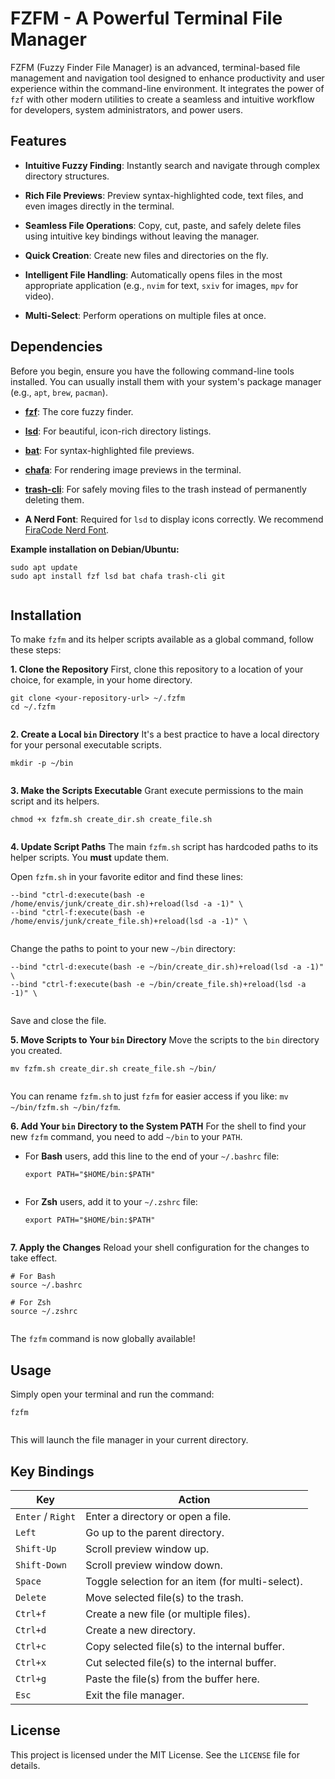# FZFM - A Powerful Terminal File Manager

FZFM (Fuzzy Finder File Manager) is an advanced, terminal-based file management and navigation tool designed to enhance productivity and user experience within the command-line environment. It integrates the power of `fzf` with other modern utilities to create a seamless and intuitive workflow for developers, system administrators, and power users.

## Features

- **Intuitive Fuzzy Finding**: Instantly search and navigate through complex directory structures.

- **Rich File Previews**: Preview syntax-highlighted code, text files, and even images directly in the terminal.

- **Seamless File Operations**: Copy, cut, paste, and safely delete files using intuitive key bindings without leaving the manager.

- **Quick Creation**: Create new files and directories on the fly.

- **Intelligent File Handling**: Automatically opens files in the most appropriate application (e.g., `nvim` for text, `sxiv` for images, `mpv` for video).

- **Multi-Select**: Perform operations on multiple files at once.

## Dependencies

Before you begin, ensure you have the following command-line tools installed. You can usually install them with your system's package manager (e.g., `apt`, `brew`, `pacman`).

- [**fzf**](): The core fuzzy finder.

- [**lsd**](): For beautiful, icon-rich directory listings.

- [**bat**](): For syntax-highlighted file previews.

- [**chafa**](): For rendering image previews in the terminal.

- [**trash-cli**](): For safely moving files to the trash instead of permanently deleting them.

- **A Nerd Font**: Required for `lsd` to display icons correctly. We recommend [FiraCode Nerd Font](https://www.nerdfonts.com/font-downloads "null").

**Example installation on Debian/Ubuntu:**

```
sudo apt update
sudo apt install fzf lsd bat chafa trash-cli git


```

## Installation

To make `fzfm` and its helper scripts available as a global command, follow these steps:

**1. Clone the Repository** First, clone this repository to a location of your choice, for example, in your home directory.

```
git clone <your-repository-url> ~/.fzfm
cd ~/.fzfm


```

**2. Create a Local **`bin`** Directory** It's a best practice to have a local directory for your personal executable scripts.

```
mkdir -p ~/bin


```

**3. Make the Scripts Executable** Grant execute permissions to the main script and its helpers.

```
chmod +x fzfm.sh create_dir.sh create_file.sh


```

**4. Update Script Paths** The main `fzfm.sh` script has hardcoded paths to its helper scripts. You **must** update them.

Open `fzfm.sh` in your favorite editor and find these lines:

```
--bind "ctrl-d:execute(bash -e /home/envis/junk/create_dir.sh)+reload(lsd -a -1)" \
--bind "ctrl-f:execute(bash -e /home/envis/junk/create_file.sh)+reload(lsd -a -1)" \


```

Change the paths to point to your new `~/bin` directory:

```
--bind "ctrl-d:execute(bash -e ~/bin/create_dir.sh)+reload(lsd -a -1)" \
--bind "ctrl-f:execute(bash -e ~/bin/create_file.sh)+reload(lsd -a -1)" \


```

Save and close the file.

**5. Move Scripts to Your **`bin`** Directory** Move the scripts to the `bin` directory you created.

```
mv fzfm.sh create_dir.sh create_file.sh ~/bin/


```

You can rename `fzfm.sh` to just `fzfm` for easier access if you like: `mv ~/bin/fzfm.sh ~/bin/fzfm`.

**6. Add Your **`bin`** Directory to the System PATH** For the shell to find your new `fzfm` command, you need to add `~/bin` to your `PATH`.

- For **Bash** users, add this line to the end of your `~/.bashrc` file:

  ```
  export PATH="$HOME/bin:$PATH"


  ```

- For **Zsh** users, add it to your `~/.zshrc` file:

  ```
  export PATH="$HOME/bin:$PATH"


  ```

**7. Apply the Changes** Reload your shell configuration for the changes to take effect.

```
# For Bash
source ~/.bashrc

# For Zsh
source ~/.zshrc


```

The `fzfm` command is now globally available!

## Usage

Simply open your terminal and run the command:

```
fzfm


```

This will launch the file manager in your current directory.

## Key Bindings

| Key               | Action                                           |
| ----------------- | ------------------------------------------------ |
| `Enter` / `Right` | Enter a directory or open a file.                |
| `Left`            | Go up to the parent directory.                   |
| `Shift-Up`        | Scroll preview window up.                        |
| `Shift-Down`      | Scroll preview window down.                      |
| `Space`           | Toggle selection for an item (for multi-select). |
| `Delete`          | Move selected file(s) to the trash.              |
| `Ctrl+f`          | Create a new file (or multiple files).           |
| `Ctrl+d`          | Create a new directory.                          |
| `Ctrl+c`          | Copy selected file(s) to the internal buffer.    |
| `Ctrl+x`          | Cut selected file(s) to the internal buffer.     |
| `Ctrl+g`          | Paste the file(s) from the buffer here.          |
| `Esc`             | Exit the file manager.                           |

## License

This project is licensed under the MIT License. See the `LICENSE` file for details.
